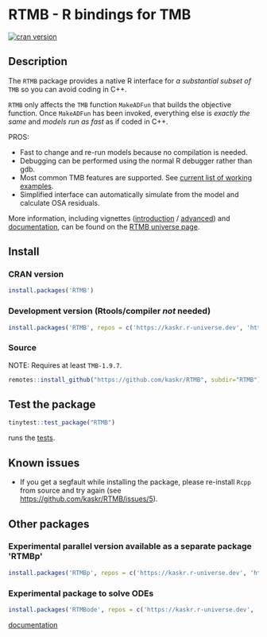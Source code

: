 # RTMB - R bindings for TMB

<!-- badges: start -->
[![cran version](http://www.r-pkg.org/badges/version/RTMB)](https://cran.r-project.org/package=RTMB)
<!-- badges: end -->

## Description

The `RTMB` package provides a native R interface for *a substantial subset of* `TMB` so you can avoid coding in C++.

`RTMB` only affects the `TMB` function `MakeADFun` that builds the objective function. Once `MakeADFun` has been invoked, everything else is *exactly the same* and *models run as fast* as if coded in C++.

PROS:

- Fast to change and re-run models because no compilation is needed.
- Debugging can be performed using the normal R debugger rather than gdb.
- Most common TMB features are supported. See [current list of working examples](./tmb_examples).
- Simplified interface can automatically simulate from the model and calculate OSA residuals.

More information, including vignettes ([introduction](https://kaskr.r-universe.dev/articles/RTMB/RTMB-introduction.html) / [advanced](https://kaskr.r-universe.dev/articles/RTMB/RTMB-advanced.html)) and [documentation](https://kaskr.r-universe.dev/RTMB#reference), can be found on the [RTMB universe page](https://kaskr.r-universe.dev/RTMB).

## Install

### CRAN version

```r
install.packages('RTMB')
```

### Development version (Rtools/compiler *not* needed)

```r
install.packages('RTMB', repos = c('https://kaskr.r-universe.dev', 'https://cloud.r-project.org'))
```

### Source

NOTE: Requires at least `TMB-1.9.7`.

```r
remotes::install_github("https://github.com/kaskr/RTMB", subdir="RTMB")
```

## Test the package

```r
tinytest::test_package("RTMB")
```

runs the [tests](./RTMB/inst/tinytest).

## Known issues

- If you get a segfault while installing the package, please re-install `Rcpp` from source and try again (see https://github.com/kaskr/RTMB/issues/5).

## Other packages

### Experimental parallel version available as a separate package 'RTMBp'

```r
install.packages('RTMBp', repos = c('https://kaskr.r-universe.dev', 'https://cloud.r-project.org'))
```

### Experimental package to solve ODEs

```r
install.packages('RTMBode', repos = c('https://kaskr.r-universe.dev', 'https://cloud.r-project.org'))
```

[documentation](https://kaskr.r-universe.dev/RTMBode#reference)
